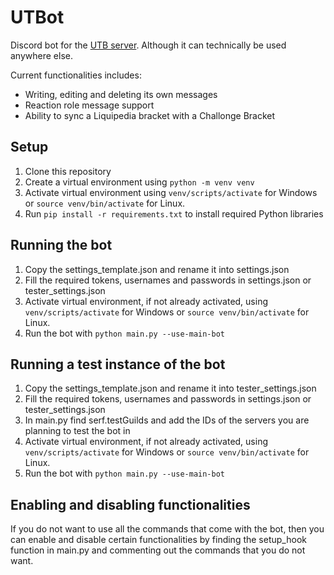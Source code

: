 # UTBot
Discord bot for the [UTB server](https://discord.com/invite/ztGNe8HJYC). Although it can technically be used anywhere else.

Current functionalities includes:
- Writing, editing and deleting its own messages
- Reaction role message support
- Ability to sync a Liquipedia bracket with a Challonge Bracket

## Setup
1. Clone this repository
2. Create a virtual environment using ```python -m venv venv```
3. Activate virtual environment using ```venv/scripts/activate``` for Windows or ```source venv/bin/activate``` for Linux.
4. Run ```pip install -r requirements.txt``` to install required Python libraries

## Running the bot
1. Copy the settings_template.json and rename it into settings.json
2. Fill the required tokens, usernames and passwords in settings.json or tester_settings.json
3. Activate virtual environment, if not already activated, using ```venv/scripts/activate``` for Windows or ```source venv/bin/activate``` for Linux.
4. Run the bot with ```python main.py --use-main-bot```

## Running a test instance of the bot
1. Copy the settings_template.json and rename it into tester_settings.json
2. Fill the required tokens, usernames and passwords in settings.json or tester_settings.json
3. In main.py find serf.testGuilds and add the IDs of the servers you are planning to test the bot in
4. Activate virtual environment, if not already activated, using ```venv/scripts/activate``` for Windows or ```source venv/bin/activate``` for Linux.
5. Run the bot with ```python main.py --use-main-bot```

## Enabling and disabling functionalities
If you do not want to use all the commands that come with the bot, then you can enable and disable certain functionalities by finding the setup_hook function in main.py and commenting out the commands that you do not want.